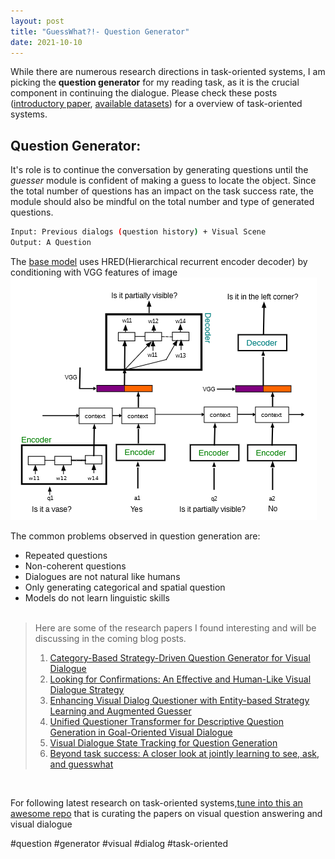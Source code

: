 ```yaml
---
layout: post
title: "GuessWhat?!- Question Generator"
date: 2021-10-10
---
```


While there are numerous research directions in task-oriented systems, I am picking the **question generator** for my reading task, as it is the crucial component in continuing the dialogue. Please check these posts ([introductory paper](https://sodhinchu.github.io/2021/10/01/guesswhat-baselines/), [available datasets](https://sodhinchu.github.io/2021/09/29/guesswhat-datasets(2)/)) for a overview of task-oriented systems.

## Question Generator:
It's role is to continue the conversation by generating questions until the *guesser* module is confident of making a guess to locate the object. Since the total number of questions has an impact on the task success rate, the module should also be mindful on the total number and type of generated questions.<br/>
```bash
Input: Previous dialogs (question history) + Visual Scene
Output: A Question
```
The [base model](https://sodhinchu.github.io/2021/10/01/guesswhat-baselines/) uses HRED(Hierarchical recurrent encoder decoder) by conditioning with VGG features of image<br/>
 ![Question Generator Model](/images/base_model_qgen.png)
 
 

The common problems observed in question generation are:<br/>
- Repeated questions
- Non-coherent questions
- Dialogues are not natural like humans
- Only generating categorical and spatial question
- Models do not learn linguistic skills<br/><br/>



> Here are some of the research papers I found interesting and will be discussing in the coming blog posts.<br/>
>
> 1. [Category-Based Strategy-Driven Question Generator for Visual Dialogue](https://aclanthology.org/2021.ccl-1.89.pdf)
> 2. [Looking for Confirmations: An Effective and Human-Like Visual Dialogue Strategy](https://arxiv.org/abs/2109.05312)
> 3. [Enhancing Visual Dialog Questioner with Entity-based Strategy Learning and Augmented Guesser](https://arxiv.org/pdf/2109.02297.pdf)
> 4. [Unified Questioner Transformer for Descriptive Question Generation in Goal-Oriented Visual Dialogue](https://arxiv.org/pdf/2106.15550.pdf)
> 5. [Visual Dialogue State Tracking for Question Generation](https://arxiv.org/pdf/1911.07928.pdf)
> 6. [Beyond task success: A closer look at jointly learning to see, ask, and guesswhat](https://arxiv.org/pdf/1809.03408.pdf)


<br/>

For following latest research on task-oriented systems,[tune into this an awesome repo](https://github.com/jokieleung/awesome-visual-question-answering) that is curating the papers on visual question answering and visual dialogue

#question #generator #visual #dialog #task-oriented
